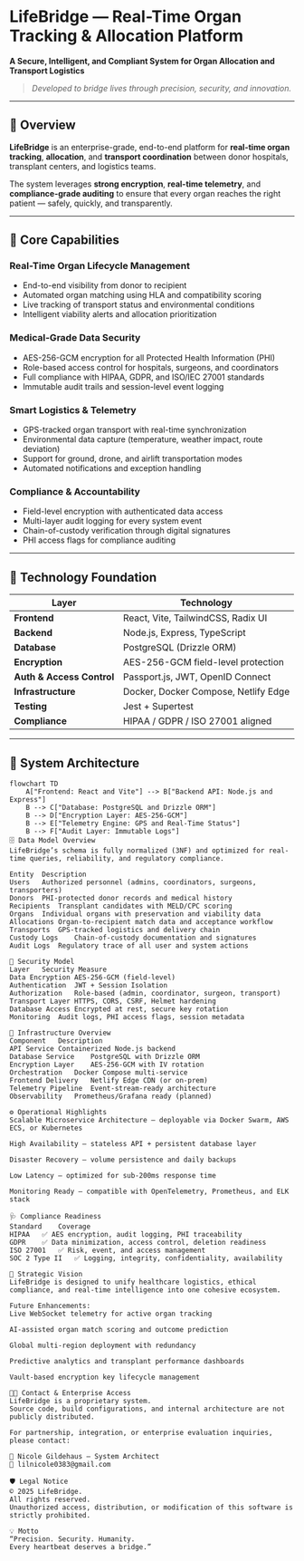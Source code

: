# LifeBridge — Real-Time Organ Tracking & Allocation Platform

**A Secure, Intelligent, and Compliant System for Organ Allocation and Transport Logistics**

> *Developed to bridge lives through precision, security, and innovation.*

---

## 🚀 Overview

**LifeBridge** is an enterprise-grade, end-to-end platform for **real-time organ tracking**, **allocation**, and **transport coordination** between donor hospitals, transplant centers, and logistics teams.

The system leverages **strong encryption**, **real-time telemetry**, and **compliance-grade auditing** to ensure that every organ reaches the right patient — safely, quickly, and transparently.

---

## 🧠 Core Capabilities

### Real-Time Organ Lifecycle Management
- End-to-end visibility from donor to recipient  
- Automated organ matching using HLA and compatibility scoring  
- Live tracking of transport status and environmental conditions  
- Intelligent viability alerts and allocation prioritization  

### Medical-Grade Data Security
- AES-256-GCM encryption for all Protected Health Information (PHI)  
- Role-based access control for hospitals, surgeons, and coordinators  
- Full compliance with HIPAA, GDPR, and ISO/IEC 27001 standards  
- Immutable audit trails and session-level event logging  

### Smart Logistics & Telemetry
- GPS-tracked organ transport with real-time synchronization  
- Environmental data capture (temperature, weather impact, route deviation)  
- Support for ground, drone, and airlift transportation modes  
- Automated notifications and exception handling  

### Compliance & Accountability
- Field-level encryption with authenticated data access  
- Multi-layer audit logging for every system event  
- Chain-of-custody verification through digital signatures  
- PHI access flags for compliance auditing  

---

## 🧩 Technology Foundation

| Layer | Technology |
|-------|-------------|
| **Frontend** | React, Vite, TailwindCSS, Radix UI |
| **Backend** | Node.js, Express, TypeScript |
| **Database** | PostgreSQL (Drizzle ORM) |
| **Encryption** | AES-256-GCM field-level protection |
| **Auth & Access Control** | Passport.js, JWT, OpenID Connect |
| **Infrastructure** | Docker, Docker Compose, Netlify Edge |
| **Testing** | Jest + Supertest |
| **Compliance** | HIPAA / GDPR / ISO 27001 aligned |

---

## 🧱 System Architecture

```mermaid
flowchart TD
    A["Frontend: React and Vite"] --> B["Backend API: Node.js and Express"]
    B --> C["Database: PostgreSQL and Drizzle ORM"]
    B --> D["Encryption Layer: AES-256-GCM"]
    B --> E["Telemetry Engine: GPS and Real-Time Status"]
    B --> F["Audit Layer: Immutable Logs"]
🗄️ Data Model Overview
LifeBridge’s schema is fully normalized (3NF) and optimized for real-time queries, reliability, and regulatory compliance.

Entity	Description
Users	Authorized personnel (admins, coordinators, surgeons, transporters)
Donors	PHI-protected donor records and medical history
Recipients	Transplant candidates with MELD/CPC scoring
Organs	Individual organs with preservation and viability data
Allocations	Organ-to-recipient match data and acceptance workflow
Transports	GPS-tracked logistics and delivery chain
Custody Logs	Chain-of-custody documentation and signatures
Audit Logs	Regulatory trace of all user and system actions

🔐 Security Model
Layer	Security Measure
Data Encryption	AES-256-GCM (field-level)
Authentication	JWT + Session Isolation
Authorization	Role-based (admin, coordinator, surgeon, transport)
Transport Layer	HTTPS, CORS, CSRF, Helmet hardening
Database Access	Encrypted at rest, secure key rotation
Monitoring	Audit logs, PHI access flags, session metadata

🧮 Infrastructure Overview
Component	Description
API Service	Containerized Node.js backend
Database Service	PostgreSQL with Drizzle ORM
Encryption Layer	AES-256-GCM with IV rotation
Orchestration	Docker Compose multi-service
Frontend Delivery	Netlify Edge CDN (or on-prem)
Telemetry Pipeline	Event-stream-ready architecture
Observability	Prometheus/Grafana ready (planned)

⚙️ Operational Highlights
Scalable Microservice Architecture — deployable via Docker Swarm, AWS ECS, or Kubernetes

High Availability — stateless API + persistent database layer

Disaster Recovery — volume persistence and daily backups

Low Latency — optimized for sub-200ms response time

Monitoring Ready — compatible with OpenTelemetry, Prometheus, and ELK stack

🩺 Compliance Readiness
Standard	Coverage
HIPAA	✅ AES encryption, audit logging, PHI traceability
GDPR	✅ Data minimization, access control, deletion readiness
ISO 27001	✅ Risk, event, and access management
SOC 2 Type II	✅ Logging, integrity, confidentiality, availability

🧭 Strategic Vision
LifeBridge is designed to unify healthcare logistics, ethical compliance, and real-time intelligence into one cohesive ecosystem.

Future Enhancements:
Live WebSocket telemetry for active organ tracking

AI-assisted organ match scoring and outcome prediction

Global multi-region deployment with redundancy

Predictive analytics and transplant performance dashboards

Vault-based encryption key lifecycle management

🧑‍💼 Contact & Enterprise Access
LifeBridge is a proprietary system.
Source code, build configurations, and internal architecture are not publicly distributed.

For partnership, integration, or enterprise evaluation inquiries, please contact:

📧 Nicole Gildehaus — System Architect
📨 lilnicole0383@gmail.com

🛡️ Legal Notice
© 2025 LifeBridge.
All rights reserved.
Unauthorized access, distribution, or modification of this software is strictly prohibited.

💡 Motto
“Precision. Security. Humanity.
Every heartbeat deserves a bridge.”